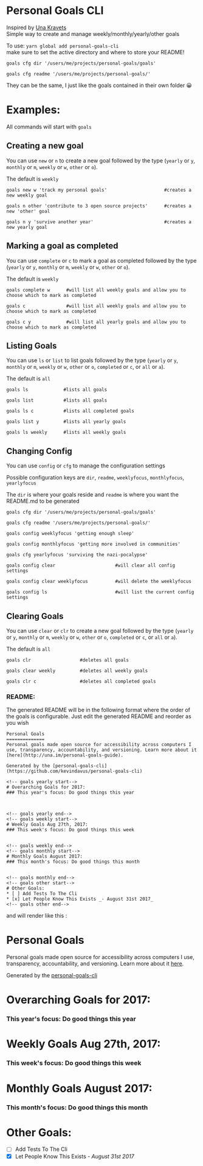 Personal Goals CLI
==================
Inspired by [Una Kravets](http://una.im/personal-goals-guide)  
Simple way to create and manage weekly/monthly/yearly/other goals

To use: `yarn global add personal-goals-cli`  
make sure to set the active directory and where to store your README!
```
goals cfg dir '/users/me/projects/personal-goals/goals'

goals cfg readme '/users/me/projects/personal-goals/'
```
They can be the same, I just like the goals contained in their own folder 😀


# Examples: 

All commands will start with `goals`

## Creating a new goal

You can use `new` or `n` to create a new goal followed by the type (`yearly` or `y`, `monthly` or `m`, `weekly` or `w`, `other` or `o`).  

The default is `weekly`
```
goals new w 'track my personal goals'                     #creates a new weekly goal

goals n other 'contribute to 3 open source projects'      #creates a new 'other' goal

goals n y 'survive another year'                          #creates a new yearly goal
```

## Marking a goal as completed

You can use `complete` or `c` to mark a goal as completed followed by the type (`yearly` or `y`, `monthly` or `m`, `weekly` or `w`, `other` or `o`).  

The default is `weekly`
```
goals complete w      #will list all weekly goals and allow you to choose which to mark as completed

goals c               #will list all weekly goals and allow you to choose which to mark as completed

goals c y             #will list all yearly goals and allow you to choose which to mark as completed
```

## Listing Goals

You can use `ls` or `list` to list goals followed by the type (`yearly` or `y`, `monthly` or `m`, `weekly` or `w`, `other` or `o`, `completed` or `c`, or `all` or `a`).  

The default is `all`
```
goals ls             #lists all goals

goals list           #lists all goals

goals ls c           #lists all completed goals

goals list y         #lists all yearly goals

goals ls weekly      #lists all weekly goals
```

## Changing Config

You can use `config` or `cfg` to manage the configuration settings

Possible configuration keys are `dir`, `readme`, `weeklyfocus`, `monthlyfocus`, `yearlyfocus`

The `dir` is where your goals reside and `readme` is where you want the README.md to be generated

```
goals cfg dir '/users/me/projects/personal-goals/goals'

goals cfg readme '/users/me/projects/personal-goals/'

goals config weeklyfocus 'getting enough sleep'

goals config monthlyfocus 'getting more involved in communities'

goals cfg yearlyfocus 'surviving the nazi-pocalypse'

goals config clear                      #will clear all config settings

goals config clear weeklyfocus          #will delete the weeklyfocus

goals config ls                         #will list the current config settings
```

## Clearing Goals 

You can use `clear` or `clr` to create a new goal followed by the type (`yearly` or `y`, `monthly` or `m`, `weekly` or `w`, `other` or `o`, `completed` or `c`, or `all` or `a`).  

The default is `all`
```
goals clr                  #deletes all goals

goals clear weekly         #deletes all weekly goals

goals clr c                #deletes all completed goals
```

### README:
The generated README will be in the following format where the order of the goals is configurable. Just edit the generated README and reorder as you wish 

```
Personal Goals
==============
Personal goals made open source for accessibility across computers I use, transparency, accountability, and versioning. Learn more about it [here](http://una.im/personal-goals-guide).

Generated by the [personal-goals-cli](https://github.com/kevindavus/personal-goals-cli)

<!-- goals yearly start-->
# Overarching Goals for 2017:
### This year's focus: Do good things this year

  

<!-- goals yearly end-->
<!-- goals weekly start-->
# Weekly Goals Aug 27th, 2017:
### This week's focus: Do good things this week


<!-- goals weekly end-->
<!-- goals monthly start-->
# Monthly Goals August 2017:
### This month's focus: Do good things this month

  
<!-- goals monthly end-->
<!-- goals other start-->
# Other Goals:
* [ ] Add Tests To The Cli
* [x] Let People Know This Exists _- August 31st 2017_
<!-- goals other end-->
```

and will render like this :


Personal Goals
==============
Personal goals made open source for accessibility across computers I use, transparency, accountability, and versioning. Learn more about it [here](http://una.im/personal-goals-guide).

Generated by the [personal-goals-cli](https://github.com/kevindavus/personal-goals-cli)

<!-- goals yearly start-->
# Overarching Goals for 2017:
### This year's focus: Do good things this year

  

<!-- goals yearly end-->
<!-- goals weekly start-->
# Weekly Goals Aug 27th, 2017:
### This week's focus: Do good things this week


<!-- goals weekly end-->
<!-- goals monthly start-->
# Monthly Goals August 2017:
### This month's focus: Do good things this month

  
<!-- goals monthly end-->
<!-- goals other start-->
# Other Goals:
* [ ] Add Tests To The Cli
* [x] Let People Know This Exists _- August 31st 2017_
<!-- goals other end-->